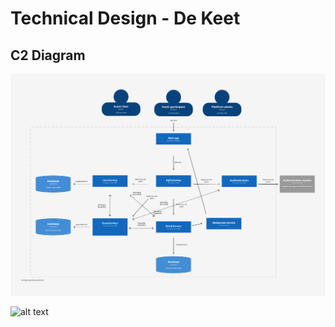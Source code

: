 # Technical Design - De Keet

## C2 Diagram
![alt text](https://github.com/Adv-Software-DeKeet/.github/blob/main/DeKeet%20(IP)/images/C2Model.png)


![alt text](../images/C2Model.png)